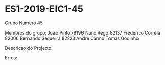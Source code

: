 # ES1-2019-EIC1-45

Grupo Numero 45

Membros do grupo:
Joao Pinto 79196
Nuno Rego 82137
Frederico Correia 82006
Bernando Sequeira 82223
Andre Carmo
Tomas Godinho

Descricao do Projecto:

Erros:
